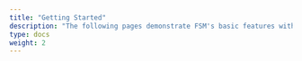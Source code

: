 ```yaml
---
title: "Getting Started"
description: "The following pages demonstrate FSM's basic features with a sample microservice topology, from installation to configuring traffic policies to cleanup."
type: docs
weight: 2
---
```

